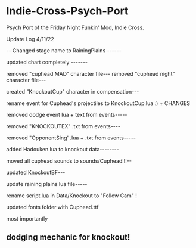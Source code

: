 # Indie-Cross-Psych-Port
Psych Port of the Friday Night Funkin' Mod, Indie Cross.


Update Log 4/11/22

-- Changed stage name to RainingPlains ------

updated chart completely -------

removed "cuphead MAD" character file---
removed "cuphead night" character file---

 created "KnockoutCup" character in compensation---

rename event for Cuphead's projectiles to 
KnockoutCup.lua :) + CHANGES

removed dodge event lua + text from events-----

removed "KNOCKOUTEX" .txt from events----

removed "OpponentSing' .lua + .txt from events-----

added Hadouken.lua to knockout data--------

moved all cuphead sounds to sounds/Cuphead!!!--

updated KnockoutBF---

update raining plains lua file-----

rename script.lua in Data/Knockout to "Follow Cam" !

updated fonts folder with Cuphead.ttf


most importantly

dodging mechanic for knockout!
-----------------------------------------------------------------------
